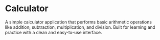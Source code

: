 # Calculator
A simple calculator application that performs basic arithmetic operations like addition, subtraction, multiplication, and division. Built for learning and practice with a clean and easy-to-use interface.
